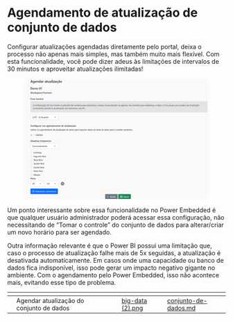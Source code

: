 # Agendamento de atualização de conjunto de dados

Configurar atualizações agendadas diretamente pelo portal, deixa o processo não apenas mais simples, mas também muito mais flexível. Com esta funcionalidade, você pode dizer adeus às limitações de intervalos de 30 minutos e aproveitar atualizações ilimitadas!

<figure><img src="../.gitbook/assets/tela inicial.png" alt=""><figcaption></figcaption></figure>

Um ponto interessante sobre essa funcionalidade no Power Embedded é que qualquer usuário administrador poderá acessar essa configuração, não necessitando de “Tomar o controle” do conjunto de dados para alterar/criar um novo horário para ser agendado.

Outra informação relevante é que o Power BI possui uma limitação que, caso o processo de atualização falhe mais de 5x seguidas, a atualização é desativada automaticamente. Em casos onde uma capacidade ou banco de dados fica indisponível, isso pode gerar um impacto negativo gigante no ambiente. Com o agendamento pelo Power Embedded, isso não acontece mais, evitando esse tipo de problema.



<table data-view="cards"><thead><tr><th></th><th></th><th></th><th data-hidden data-card-cover data-type="files"></th><th data-hidden data-card-target data-type="content-ref"></th></tr></thead><tbody><tr><td></td><td>Agendar atualização do conjunto de dados</td><td></td><td><a href="../.gitbook/assets/big-data (2).png">big-data (2).png</a></td><td><a href="../portal-de-administracao/artefatos/conjunto-de-dados.md">conjunto-de-dados.md</a></td></tr></tbody></table>
